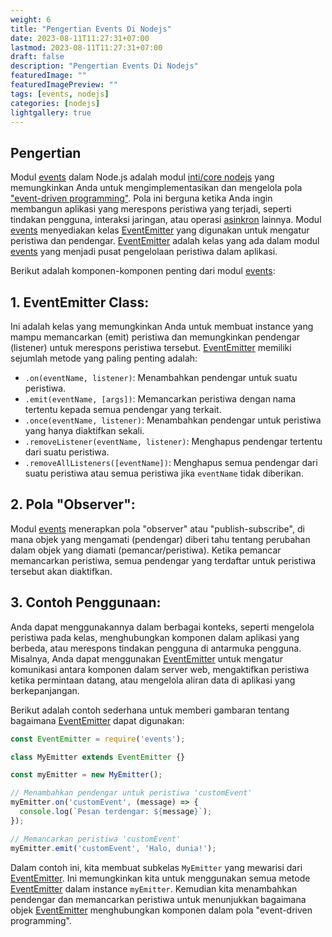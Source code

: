 ```yaml
---
weight: 6
title: "Pengertian Events Di Nodejs"
date: 2023-08-11T11:27:31+07:00
lastmod: 2023-08-11T11:27:31+07:00
draft: false
description: "Pengertian Events Di Nodejs"
featuredImage: ""
featuredImagePreview: ""
tags: [events, nodejs]
categories: [nodejs]
lightgallery: true
---
```

## Pengertian
Modul [events](https://nodejs.org/docs/latest-v18.x/api/events.html#events) dalam Node.js adalah modul [inti/core nodejs](https://codeburst.io/all-about-core-nodejs-part-1-b9f4b0a83278) yang memungkinkan Anda untuk mengimplementasikan dan mengelola pola ["event-driven programming"](https://en.wikipedia.org/wiki/Event-driven_programming). Pola ini berguna ketika Anda ingin membangun aplikasi yang merespons peristiwa yang terjadi, seperti tindakan pengguna, interaksi jaringan, atau operasi [asinkron](https://developer.mozilla.org/en-US/docs/Learn/JavaScript/Asynchronous/Introducing) lainnya. Modul [events](https://nodejs.org/docs/latest-v18.x/api/events.html#events) menyediakan kelas [EventEmitter](https://nodejs.org/docs/latest-v18.x/api/events.html#events_eventemitter) yang digunakan untuk mengatur peristiwa dan pendengar. [EventEmitter](https://nodejs.org/docs/latest-v18.x/api/events.html#events_eventemitter) adalah kelas yang ada dalam modul [events](https://nodejs.org/docs/latest-v18.x/api/events.html#events) yang menjadi pusat pengelolaan peristiwa dalam aplikasi.

Berikut adalah komponen-komponen penting dari modul [events](https://nodejs.org/docs/latest-v18.x/api/events.html#events):

## 1. **EventEmitter Class**: 

Ini adalah kelas yang memungkinkan Anda untuk membuat instance yang mampu memancarkan (emit) peristiwa dan memungkinkan pendengar (listener) untuk merespons peristiwa tersebut. [EventEmitter](https://nodejs.org/docs/latest-v18.x/api/events.html#events_eventemitter) memiliki sejumlah metode yang paling penting adalah:

   - `.on(eventName, listener)`: Menambahkan pendengar untuk suatu peristiwa.
   - `.emit(eventName, [args])`: Memancarkan peristiwa dengan nama tertentu kepada semua pendengar yang terkait.
   - `.once(eventName, listener)`: Menambahkan pendengar untuk peristiwa yang hanya diaktifkan sekali.
   - `.removeListener(eventName, listener)`: Menghapus pendengar tertentu dari suatu peristiwa.
   - `.removeAllListeners([eventName])`: Menghapus semua pendengar dari suatu peristiwa atau semua peristiwa jika `eventName` tidak diberikan.

## 2. **Pola "Observer"**: 

Modul [events](https://nodejs.org/docs/latest-v18.x/api/events.html#events) menerapkan pola "observer" atau "publish-subscribe", di mana objek yang mengamati (pendengar) diberi tahu tentang perubahan dalam objek yang diamati (pemancar/peristiwa). Ketika pemancar memancarkan peristiwa, semua pendengar yang terdaftar untuk peristiwa tersebut akan diaktifkan.

## 3. **Contoh Penggunaan**: 

Anda dapat menggunakannya dalam berbagai konteks, seperti mengelola peristiwa pada kelas, menghubungkan komponen dalam aplikasi yang berbeda, atau merespons tindakan pengguna di antarmuka pengguna. Misalnya, Anda dapat menggunakan [EventEmitter](https://nodejs.org/docs/latest-v18.x/api/events.html#events_eventemitter) untuk mengatur komunikasi antara komponen dalam server web, mengaktifkan peristiwa ketika permintaan datang, atau mengelola aliran data di aplikasi yang berkepanjangan.

Berikut adalah contoh sederhana untuk memberi gambaran tentang bagaimana [EventEmitter](https://nodejs.org/docs/latest-v18.x/api/events.html#events_eventemitter) dapat digunakan:

```javascript
const EventEmitter = require('events');

class MyEmitter extends EventEmitter {}

const myEmitter = new MyEmitter();

// Menambahkan pendengar untuk peristiwa 'customEvent'
myEmitter.on('customEvent', (message) => {
  console.log(`Pesan terdengar: ${message}`);
});

// Memancarkan peristiwa 'customEvent'
myEmitter.emit('customEvent', 'Halo, dunia!');
```

Dalam contoh ini, kita membuat subkelas `MyEmitter` yang mewarisi dari [EventEmitter](https://nodejs.org/docs/latest-v18.x/api/events.html#events_eventemitter). Ini memungkinkan kita untuk menggunakan semua metode [EventEmitter](https://nodejs.org/docs/latest-v18.x/api/events.html#events_eventemitter) dalam instance `myEmitter`. Kemudian kita menambahkan pendengar dan memancarkan peristiwa untuk menunjukkan bagaimana objek [EventEmitter](https://nodejs.org/docs/latest-v18.x/api/events.html#events_eventemitter) menghubungkan komponen dalam pola "event-driven programming".